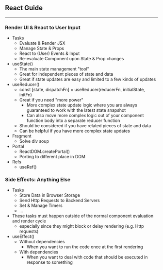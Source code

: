 ## React Guide

---

### Render UI & React to User Input
- Tasks
  - Evaluate & Render JSX
  - Manage State & Props
  - React to (User) Events & Input
  - Re-evaluate Component upon State & Prop changes
- useState()
  - The main state management "tool"
  - Great for independent pieces of state and data
  - Great if state updates are easy and limited to a few kinds of updates
- useReducer()
  - const [state, dispatchFn] = useReducer(reducerFn, initialState, initFn)
  - Great if you need "more power"
    - More complex state update logic where you are always guaranteed to work with the latest state snapshot
    - Can also move more complex logic out of your component function body into a separate reducer function
  - Should be considered if you have related pieces of state and data
  - Can be helpful if you have more complex state updates
- Fragment
  - Solve div soup
- Portal
  - ReactDOM.createPortal()
  - Porting to different place in DOM
- Refs
  - useRef()

### Side Effects: Anything Else
- Tasks
  - Store Data in Browser Storage
  - Send Http Requests to Backend Servers
  - Set & Manage Timers
  - …
- These tasks must happen outside of the normal component evaluation and render cycle
  - especially since they might block or delay rendering (e.g. Http requests)
- useEffect()
  - Without dependencies
    - When you want to run the code once at the first rendering
  - With dependencies
    - When you want to deal with code that should be executed in response to something
